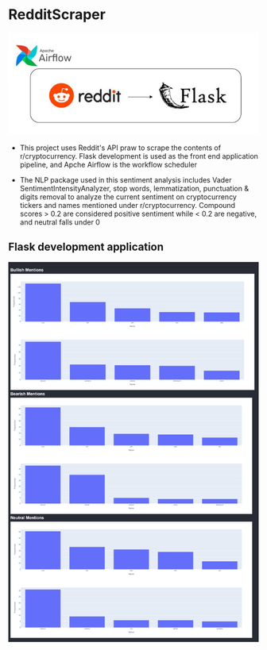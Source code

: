 # RedditScraper

![](Project/screenshots/arch.JPG)

- This project uses Reddit's API praw to scrape the contents of r/cryptocurrency. Flask development is used
  as the front end application pipeline, and Apche Airflow is the workflow scheduler

- The NLP package used in this sentiment analysis includes Vader SentimentIntensityAnalyzer, stop words, 
  lemmatization, punctuation & digits removal to analyze the current sentiment on cryptocurrency tickers
  and names mentioned under r/cryptocurrency. Compound scores > 0.2 are considered positive sentiment while < 0.2
  are negative, and neutral falls under 0
  

## Flask development application

![](Project/screenshots/chart.png)



